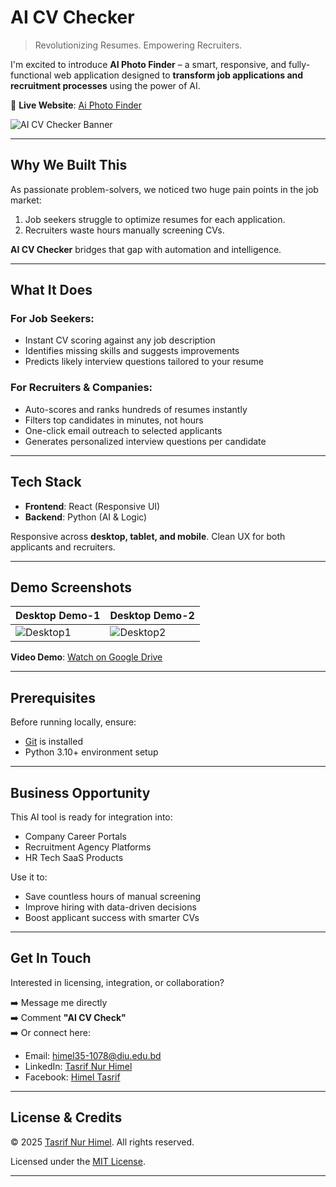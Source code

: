 # AI CV Checker

> Revolutionizing Resumes. Empowering Recruiters.

I'm excited to introduce **AI Photo Finder** – a smart, responsive, and fully-functional web application designed to **transform job applications and recruitment processes** using the power of AI.

🔗 **Live Website**: [Ai Photo Finder](https://photofinder.phigalaxy.com/)

![AI CV Checker Banner](./Image/cv.png)

---

## Why We Built This

As passionate problem-solvers, we noticed two huge pain points in the job market:

1. Job seekers struggle to optimize resumes for each application.
2. Recruiters waste hours manually screening CVs.

**AI CV Checker** bridges that gap with automation and intelligence.

---

## What It Does

### For Job Seekers:
-  Instant CV scoring against any job description
-  Identifies missing skills and suggests improvements
-  Predicts likely interview questions tailored to your resume

### For Recruiters & Companies:
-  Auto-scores and ranks hundreds of resumes instantly
-  Filters top candidates in minutes, not hours
-  One-click email outreach to selected applicants
-  Generates personalized interview questions per candidate

---

## Tech Stack

- **Frontend**: React (Responsive UI)
- **Backend**: Python (AI & Logic)

Responsive across **desktop, tablet, and mobile**. Clean UX for both applicants and recruiters.

---

## Demo Screenshots

| Desktop Demo-1 | Desktop Demo-2 |
|--------------|-------------|
| ![Desktop1](./Image/web.png) | ![Desktop2](./Image/mobile_demo.png) |

**Video Demo**: [Watch on Google Drive](https://drive.google.com/file/d/1kNqZJOCZfThBXK-FyzlNtbjpNcSACU6J/view?usp=drive_link)

---

## Prerequisites

Before running locally, ensure:

- [Git](https://git-scm.com/downloads) is installed
- Python 3.10+ environment setup

---

## Business Opportunity

This AI tool is ready for integration into:

-  Company Career Portals  
-  Recruitment Agency Platforms  
-  HR Tech SaaS Products  

Use it to:

-  Save countless hours of manual screening  
-  Improve hiring with data-driven decisions  
-  Boost applicant success with smarter CVs  

---

## Get In Touch

Interested in licensing, integration, or collaboration?

➡️ Message me directly  
➡️ Comment **"AI CV Check"**  
➡️ Or connect here:

-  Email: [himel35-1078@diu.edu.bd](mailto:himel35-1078@diu.edu.bd)  
-  LinkedIn: [Tasrif Nur Himel](https://www.linkedin.com/in/tasrifnurhimel/)
-  Facebook: [Himel Tasrif](https://www.facebook.com/himeltasrif06)

---

## License & Credits

© 2025 [Tasrif Nur Himel](https://www.linkedin.com/in/tasrifnurhimel/). All rights reserved.

Licensed under the [MIT License](./LICENSE).

---


